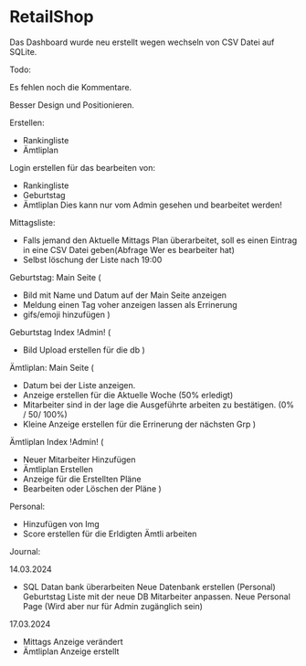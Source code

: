 # RetailShop
Das Dashboard wurde neu erstellt wegen wechseln von CSV Datei auf SQLite. 

Todo:

Es fehlen noch die Kommentare.

Besser Design und Positionieren.

Erstellen:
- Rankingliste
- Ämtliplan
  
Login erstellen für das bearbeiten von:
  - Rankingliste
  - Geburtstag 
  - Ämtliplan
Dies kann nur vom Admin gesehen und bearbeitet werden!

Mittagsliste:
  - Falls jemand den Aktuelle Mittags Plan überarbeitet, soll es einen Eintrag in eine CSV Datei geben(Abfrage Wer es bearbeiter hat)
  - Selbst löschung der Liste nach 19:00


Geburtstag:
Main Seite (
  - Bild mit Name und Datum auf der Main Seite anzeigen
  - Meldung einen Tag voher anzeigen lassen als Errinerung
  - gifs/emoji hinzufügen
  ) 

Geburtstag Index !Admin! (
  - Bild Upload erstellen für die db
  )

Ämtliplan:
Main Seite (
  - Datum bei der Liste anzeigen.
  - Anzeige erstellen für die Aktuelle Woche (50% erledigt) 
  - Mitarbeiter sind in der lage die Ausgeführte arbeiten zu bestätigen. (0% / 50/ 100%)
  - Kleine Anzeige erstellen für die Errinerung der nächsten Grp
  )

Ämtliplan Index !Admin! (
  - Neuer Mitarbeiter Hinzufügen
  - Ämtliplan Erstellen
  - Anzeige für die Erstellten Pläne
  - Bearbeiten oder Löschen der Pläne
  )

Personal:
  - Hinzufügen von Img
  - Score erstellen für die Erldigten Ämtli arbeiten



Journal:

14.03.2024
- SQL Datan bank überarbeiten 
  Neue Datenbank erstellen (Personal)
  Geburtstag Liste mit der neue DB Mitarbeiter anpassen.
  Neue Personal Page (Wird aber nur für Admin zugänglich sein)

17.03.2024 
- Mittags Anzeige verändert
- Ämtliplan Anzeige erstellt


